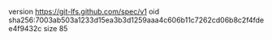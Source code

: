 version https://git-lfs.github.com/spec/v1
oid sha256:7003ab503a1233d15ea3b3d1259aaa4c606b11c7262cd06b8c2f4fdee4f9432c
size 85
